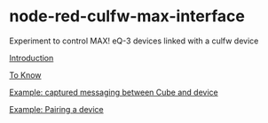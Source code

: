 # node-red-culfw-max-interface
Experiment to control MAX! eQ-3 devices linked with a culfw device


[Introduction](doc/Introduction.md)

[To Know](doc/toknow.md)

[Example: captured messaging between Cube and device](doc/example_captured.md)

[Example: Pairing a device](doc/Example_pairing.md)




 




